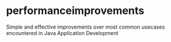 # performanceimprovements
Simple and effective improvements over most common usecases encountered in Java Application Development
